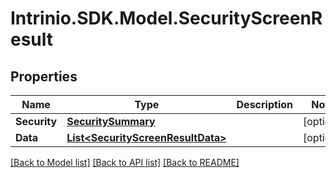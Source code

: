 # Intrinio.SDK.Model.SecurityScreenResult
## Properties

Name | Type | Description | Notes
------------ | ------------- | ------------- | -------------
**Security** | [**SecuritySummary**](SecuritySummary.md) |  | [optional] 
**Data** | [**List&lt;SecurityScreenResultData&gt;**](SecurityScreenResultData.md) |  | [optional] 

[[Back to Model list]](../README.md#documentation-for-models) [[Back to API list]](../README.md#documentation-for-api-endpoints) [[Back to README]](../README.md)

